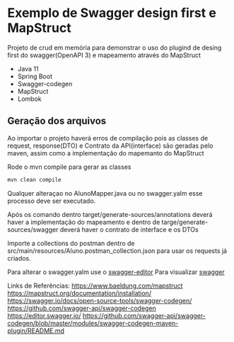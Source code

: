 # Exemplo de Swagger design first e MapStruct

Projeto de crud em memória para demonstrar o uso do plugind de desing first do swagger(OpenAPI 3) e mapeamento através do MapStruct
- Java 11
- Spring Boot
- Swagger-codegen
- MapStruct
- Lombok

## Geração dos arquivos

Ao importar o projeto haverá erros de compilação pois as classes de request, response(DTO) e Contrato da API(interface) são geradas pelo maven, assim como a implementação do mapemanto do MapStruct

Rode o mvn compile para gerar as classes

```sh
mvn clean compile
```

Qualquer alteraçao no AlunoMapper.java ou no swagger.yalm esse processo deve ser executado.

Após os comando dentro target/generate-sources/annotations deverá haver a implementação do mapeamento e dentro de targe/generate-sources/swagger deverá haver o contrato de interface e os DTOs

Importe a collections do postman dentro de src/main/resources/Aluno.postman_collection.json para usar os requests já criados.

Para alterar o swagger.yalm use o [swagger-editor](https://editor.swagger.io/)
Para visualizar [swagger](src/main/resources/swagger.yaml)

Links de Referências:
https://www.baeldung.com/mapstruct
https://mapstruct.org/documentation/installation/
https://swagger.io/docs/open-source-tools/swagger-codegen/
https://github.com/swagger-api/swagger-codegen
https://editor.swagger.io/
https://github.com/swagger-api/swagger-codegen/blob/master/modules/swagger-codegen-maven-plugin/README.md
